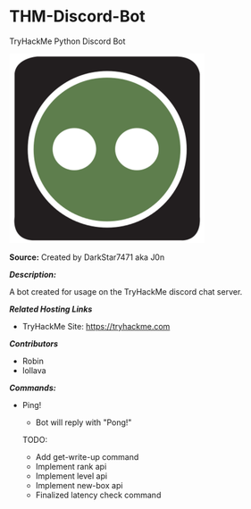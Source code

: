 # THM-Discord-Bot
TryHackMe Python Discord Bot

![alt text](/images/computer.png?raw=true "Box Bot Logo")

**Source:** Created by DarkStar7471 aka J0n

***Description:***

​A bot created for usage on the TryHackMe discord chat server.

***Related Hosting Links***

- TryHackMe Site: https://tryhackme.com

***Contributors***

- Robin
- lollava

***Commands:***

- Ping!
  - Bot will reply with "Pong!"

  TODO:
  - Add get-write-up command
  - Implement rank api
  - Implement level api
  - Implement new-box api
  - Finalized latency check command
